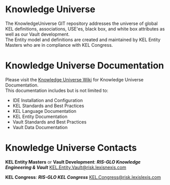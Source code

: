 # Knowledge Universe
The KnowledgeUniverse GIT repository addresses the universe of global KEL definitions, associations, USE'es, black box, and white box attributes as well as our Vault development.  
The Entity model and definitions are created and maintained by KEL Entity Masters who are in compliance with KEL Congress.

# Knowledge Universe Documentation
Please visit the [Knowledge Universe Wiki](https://gitlab.ins.risk.regn.net/risk-engineering/KnowledgeUniverse/wikis/home) for Knowledge Universe Documentation.  
This documentation includes but is not limited to:
* IDE Installation and Configuration
* KEL Standards and Best Practices
* KEL Language Documentation
* KEL Entity Documentation
* Vault Standards and Best Practices
* Vault Data Documentation

# Knowledge Universe Contacts
**KEL Entity Masters** or **Vault Development**: **_RIS-GLO Knowledge Engineering & Vault_** [KEL.Entity.Vault@risk.lexisnexis.com](mailto:KEL.Entity.Vault@risk.lexisnexis.com)

**KEL Congress**: **_RIS-GLO KEL Congress_** [KEL.Congress@risk.lexislexis.com](mailto:KEL.Congress@risk.lexislexis.com)

